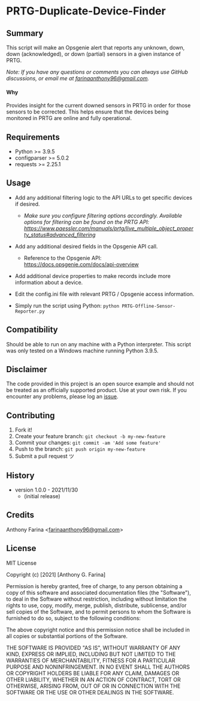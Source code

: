 # PRTG-Duplicate-Device-Finder

## Summary
This script will make an Opsgenie alert that reports any unknown, down, down
(acknowledged), or down (partial) sensors in a given instance of PRTG.

_Note: If you have any questions or comments you can always use GitHub
discussions, or email me at farinaanthony96@gmail.com._

#### Why
Provides insight for the current downed sensors in PRTG in order for those
sensors to be corrected. This helps ensure that the devices being monitored in 
PRTG are online and fully operational.

## Requirements
- Python >= 3.9.5
- configparser >= 5.0.2
- requests >= 2.25.1

## Usage
- Add any additional filtering logic to the API URLs to get specific
  devices if desired.
    - _Make sure you configure filtering options accordingly. Available
      options for filtering can be found on the PRTG API:
      https://www.paessler.com/manuals/prtg/live_multiple_object_property_status#advanced_filtering_

- Add any additional desired fields in the Opsgenie API call.
    - Reference to the Opsgenie API: https://docs.opsgenie.com/docs/api-overview

- Add additional device properties to make records include more information
  about a device.

- Edit the config.ini file with relevant PRTG / Opsgenie access information.

- Simply run the script using Python:
  `python PRTG-Offline-Sensor-Reporter.py`

## Compatibility
Should be able to run on any machine with a Python interpreter. This script
was only tested on a Windows machine running Python 3.9.5.

## Disclaimer
The code provided in this project is an open source example and should not
be treated as an officially supported product. Use at your own risk. If you
encounter any problems, please log an
[issue](https://github.com/CC-Digital-Innovation/PRTG-Duplicate-Device-Finder/issues).

## Contributing
1. Fork it!
2. Create your feature branch: `git checkout -b my-new-feature`
3. Commit your changes: `git commit -am 'Add some feature'`
4. Push to the branch: `git push origin my-new-feature`
5. Submit a pull request ツ

## History
-  version 1.0.0 - 2021/11/30
    - (initial release)

## Credits
Anthony Farina <<farinaanthony96@gmail.com>>

## License
MIT License

Copyright (c) [2021] [Anthony G. Farina]

Permission is hereby granted, free of charge, to any person obtaining a
copy of this software and associated documentation files (the "Software"),
to deal in the Software without restriction, including without limitation
the rights to use, copy, modify, merge, publish, distribute, sublicense,
and/or sell copies of the Software, and to permit persons to whom the
Software is furnished to do so, subject to the following conditions:

The above copyright notice and this permission notice shall be included in
all copies or substantial portions of the Software.

THE SOFTWARE IS PROVIDED "AS IS", WITHOUT WARRANTY OF ANY KIND, EXPRESS OR
IMPLIED, INCLUDING BUT NOT LIMITED TO THE WARRANTIES OF MERCHANTABILITY,
FITNESS FOR A PARTICULAR PURPOSE AND NONINFRINGEMENT. IN NO EVENT SHALL THE
AUTHORS OR COPYRIGHT HOLDERS BE LIABLE FOR ANY CLAIM, DAMAGES OR OTHER
LIABILITY, WHETHER IN AN ACTION OF CONTRACT, TORT OR OTHERWISE, ARISING
FROM, OUT OF OR IN CONNECTION WITH THE SOFTWARE OR THE USE OR OTHER
DEALINGS IN THE SOFTWARE.
